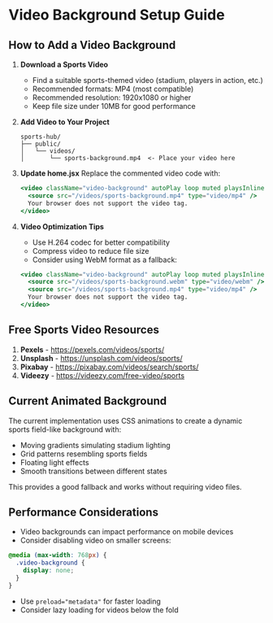 # Video Background Setup Guide

## How to Add a Video Background

1. **Download a Sports Video**
   - Find a suitable sports-themed video (stadium, players in action, etc.)
   - Recommended formats: MP4 (most compatible)
   - Recommended resolution: 1920x1080 or higher
   - Keep file size under 10MB for good performance

2. **Add Video to Your Project**
   ```
   sports-hub/
   ├── public/
   │   └── videos/
   │       └── sports-background.mp4  <- Place your video here
   ```

3. **Update home.jsx**
   Replace the commented video code with:
   ```jsx
   <video className="video-background" autoPlay loop muted playsInline>
     <source src="/videos/sports-background.mp4" type="video/mp4" />
     Your browser does not support the video tag.
   </video>
   ```

4. **Video Optimization Tips**
   - Use H.264 codec for better compatibility
   - Compress video to reduce file size
   - Consider using WebM format as a fallback:
   ```jsx
   <video className="video-background" autoPlay loop muted playsInline>
     <source src="/videos/sports-background.webm" type="video/webm" />
     <source src="/videos/sports-background.mp4" type="video/mp4" />
     Your browser does not support the video tag.
   </video>
   ```

## Free Sports Video Resources

1. **Pexels** - https://pexels.com/videos/sports/
2. **Unsplash** - https://unsplash.com/videos/sports/
3. **Pixabay** - https://pixabay.com/videos/search/sports/
4. **Videezy** - https://videezy.com/free-video/sports

## Current Animated Background

The current implementation uses CSS animations to create a dynamic sports field-like background with:
- Moving gradients simulating stadium lighting
- Grid patterns resembling sports fields
- Floating light effects
- Smooth transitions between different states

This provides a good fallback and works without requiring video files.

## Performance Considerations

- Video backgrounds can impact performance on mobile devices
- Consider disabling video on smaller screens:
```css
@media (max-width: 768px) {
  .video-background {
    display: none;
  }
}
```

- Use `preload="metadata"` for faster loading
- Consider lazy loading for videos below the fold
